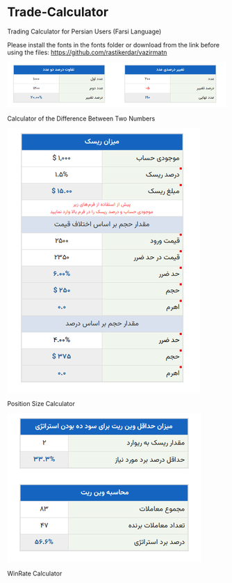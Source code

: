 # Trade-Calculator
Trading Calculator for Persian Users (Farsi Language)

Please install the fonts in the fonts folder or download from the link before using the files:
https://github.com/rastikerdar/vazirmatn


![alt text](https://github.com/farshad991/Trade-Calculator/blob/main/src/assets/number_difference.png?raw=true)

Calculator of the Difference Between Two Numbers


![alt text](https://github.com/farshad991/Trade-Calculator/blob/main/src/assets/position_size.png?raw=true)

Position Size Calculator


![alt text](https://github.com/farshad991/Trade-Calculator/blob/main/src/assets/risk_to_eward.png?raw=true)

WinRate Calculator
